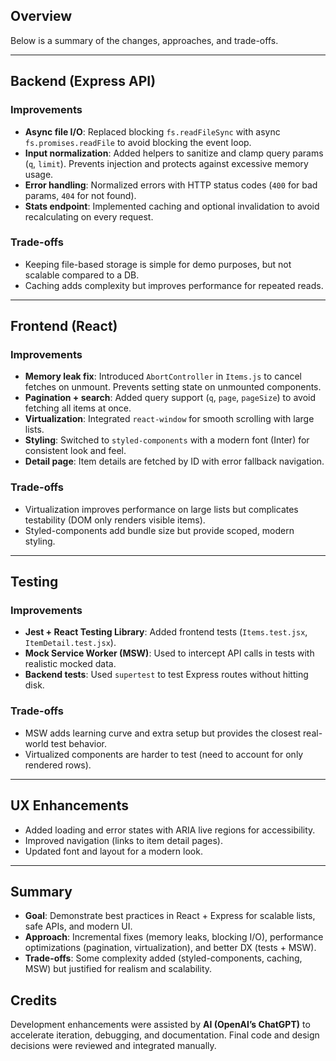 ## Overview

Below is a summary of the changes, approaches, and trade-offs.

---

## Backend (Express API)

### Improvements

- **Async file I/O**: Replaced blocking `fs.readFileSync` with async `fs.promises.readFile` to avoid blocking the event loop.
- **Input normalization**: Added helpers to sanitize and clamp query params (`q`, `limit`). Prevents injection and protects against excessive memory usage.
- **Error handling**: Normalized errors with HTTP status codes (`400` for bad params, `404` for not found).
- **Stats endpoint**: Implemented caching and optional invalidation to avoid recalculating on every request.

### Trade-offs

- Keeping file-based storage is simple for demo purposes, but not scalable compared to a DB.
- Caching adds complexity but improves performance for repeated reads.

---

## Frontend (React)

### Improvements

- **Memory leak fix**: Introduced `AbortController` in `Items.js` to cancel fetches on unmount. Prevents setting state on unmounted components.
- **Pagination + search**: Added query support (`q`, `page`, `pageSize`) to avoid fetching all items at once.
- **Virtualization**: Integrated `react-window` for smooth scrolling with large lists.
- **Styling**: Switched to `styled-components` with a modern font (Inter) for consistent look and feel.
- **Detail page**: Item details are fetched by ID with error fallback navigation.

### Trade-offs

- Virtualization improves performance on large lists but complicates testability (DOM only renders visible items).
- Styled-components add bundle size but provide scoped, modern styling.

---

## Testing

### Improvements

- **Jest + React Testing Library**: Added frontend tests (`Items.test.jsx`, `ItemDetail.test.jsx`).
- **Mock Service Worker (MSW)**: Used to intercept API calls in tests with realistic mocked data.
- **Backend tests**: Used `supertest` to test Express routes without hitting disk.

### Trade-offs

- MSW adds learning curve and extra setup but provides the closest real-world test behavior.
- Virtualized components are harder to test (need to account for only rendered rows).

---

## UX Enhancements

- Added loading and error states with ARIA live regions for accessibility.
- Improved navigation (links to item detail pages).
- Updated font and layout for a modern look.

---

## Summary

- **Goal**: Demonstrate best practices in React + Express for scalable lists, safe APIs, and modern UI.
- **Approach**: Incremental fixes (memory leaks, blocking I/O), performance optimizations (pagination, virtualization), and better DX (tests + MSW).
- **Trade-offs**: Some complexity added (styled-components, caching, MSW) but justified for realism and scalability.

## Credits

Development enhancements were assisted by **AI (OpenAI’s ChatGPT)** to accelerate iteration, debugging, and documentation. Final code and design decisions were reviewed and integrated manually.
